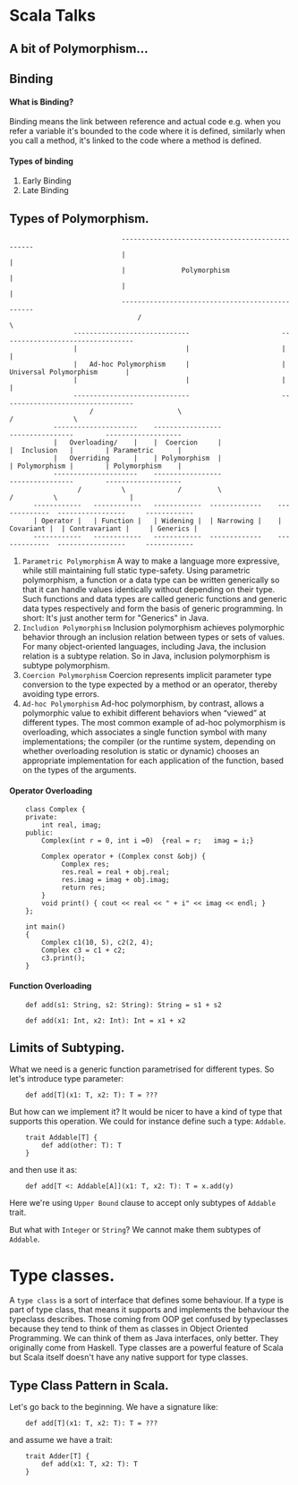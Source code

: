# Scala Talks

## A bit of Polymorphism...
## Binding
#### What is Binding?
Binding means the link between reference and actual code e.g. 
when you refer a variable it's bounded to the code where it is defined, 
similarly when you call a method, it's linked to the code where a method is defined.

#### Types of binding
1. Early Binding
2. Late Binding

## Types of Polymorphism.

                                ------------------------------------------------
                                |                                              |       
                                |              Polymorphism                    |
                                |                                              |
                                ------------------------------------------------ 
                                    /                                       \
                    -----------------------------                       ---------------------------------
                    |                           |                       |                               |
                    |   Ad-hoc Polymorphism     |                       |  Universal Polymorphism       |  
                    |                           |                       |                               |
                    -----------------------------                       ---------------------------------
                        /                     \                                       /               \
               ---------------------    -----------------                    ----------------        -------------------
               |   Overloading/    |    |  Coercion     |                    |  Inclusion   |        | Parametric      |
               |   Overriding      |    | Polymorphism  |                    | Polymorphism |        | Polymorphism    |
               ---------------------    -----------------                    ----------------        -------------------
                     /          \             /         \                       /          \                  |
          ------------   ------------   ------------  -------------    -------------  -----------------     ------------   
          | Operator |   | Function |   | Widening |  | Narrowing |    | Covariant |  | Contravariant |     | Generics |
          ------------   ------------   ------------  -------------    -------------  -----------------     ------------

1. `Parametric Polymorphism`
A way to make a language more expressive, while still maintaining full static type-safety. 
Using parametric polymorphism, a function or a data type can be written generically so that it can handle values identically without depending on their type. 
Such functions and data types are called generic functions and generic data types respectively and form the basis of generic programming.
In short: It's just another term for "Generics" in Java.
2. `Includion Polymorphism`
Inclusion polymorphism achieves polymorphic behavior through an inclusion relation between types or sets of values. 
For many object-oriented languages, including Java, the inclusion relation is a subtype relation. So in Java, inclusion polymorphism is subtype polymorphism.
3. `Coercion Polymorphism`
Coercion represents implicit parameter type conversion to the type expected by a method or an operator, thereby avoiding type errors.
4. `Ad-hoc Polymorphism`
Ad-hoc polymorphism, by contrast, allows a polymorphic value to exhibit different behaviors when “viewed” at different types. 
The most common example of ad-hoc polymorphism is overloading, which associates a single function symbol with many implementations; 
the compiler (or the runtime system, depending on whether overloading resolution is static or dynamic) chooses an appropriate implementation for each application of the function, based on the types of the arguments.

#### Operator Overloading
```
    class Complex { 
    private: 
        int real, imag; 
    public: 
        Complex(int r = 0, int i =0)  {real = r;   imag = i;} 
           
        Complex operator + (Complex const &obj) { 
             Complex res; 
             res.real = real + obj.real; 
             res.imag = imag + obj.imag; 
             return res; 
        } 
        void print() { cout << real << " + i" << imag << endl; } 
    }; 
      
    int main() 
    { 
        Complex c1(10, 5), c2(2, 4); 
        Complex c3 = c1 + c2; 
        c3.print(); 
    } 
```
#### Function Overloading
```
    def add(s1: String, s2: String): String = s1 + s2

    def add(x1: Int, x2: Int): Int = x1 + x2    
```

## Limits of Subtyping.

What we need is a generic function parametrised for different types. So let's introduce type parameter:

```
    def add[T](x1: T, x2: T): T = ???
```
But how can we implement it?
It would be nicer to have a kind of type that supports this operation. We could for instance define such a type: `Addable`.
```
    trait Addable[T] {
        def add(other: T): T
    }
```
and then use it as:
```
    def add[T <: Addable[A]](x1: T, x2: T): T = x.add(y) 
```
Here we're using `Upper Bound` clause to accept only subtypes of `Addable` trait.

But what with `Integer` or `String`? We cannot make them subtypes of `Addable`.

# Type classes.
A `type class` is a sort of interface that defines some behaviour. 
If a type is part of type class, that means it supports and implements the behaviour the typeclass describes.
Those coming from OOP get confused by typeclasses because they tend to think of them as classes in Object Oriented Programming.
We can think of them as Java interfaces, only better. They originally come from Haskell.
Type classes are a powerful feature of Scala but Scala itself doesn't have any native support for type classes.

## Type Class Pattern in Scala.

Let's go back to the beginning. We have a signature like: 
```
    def add[T](x1: T, x2: T): T = ???
```

and assume we have a trait:
```
    trait Adder[T] {
        def add(x1: T, x2: T): T  
    }
```